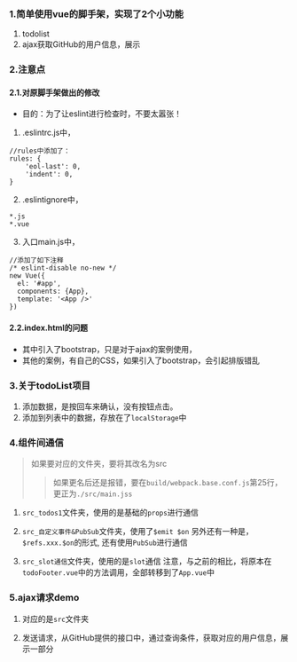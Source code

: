 ### 1.简单使用vue的脚手架，实现了2个小功能
1. todolist
2. ajax获取GitHub的用户信息，展示

### 2.注意点

#### 2.1.对原脚手架做出的修改

- 目的：为了让eslint进行检查时，不要太嚣张！

1. .eslintrc.js中，
```
//rules中添加了：
rules: {
    'eol-last': 0,
    'indent': 0,
}
```

2. .eslintignore中，
```
*.js
*.vue
```

3. 入口main.js中，
```
//添加了如下注释
/* eslint-disable no-new */
new Vue({
  el: '#app',
  components: {App},
  template: '<App />'
})
```

#### 2.2.index.html的问题
- 其中引入了bootstrap，只是对于ajax的案例使用，
- 其他的案例，有自己的CSS，如果引入了bootstrap，会引起排版错乱


### 3.关于todoList项目
1. 添加数据，是按回车来确认，没有按钮点击。
2. 添加到列表中的数据，存放在了`localStorage`中


### 4.组件间通信

> 如果要对应的文件夹，要将其改名为src
>> 如果更名后还是报错，要在`build/webpack.base.conf.js`第25行，更正为`./src/main.jss`

1. `src_todos1`文件夹，使用的是基础的`props`进行通信

2. `src_自定义事件&PubSub`文件夹，使用了`$emit $on`
    另外还有一种是，`$refs.xxx.$on`的形式,
    还有使用`PubSub`进行通信

3. `src_slot通信`文件夹，使用的是`slot`通信
    注意，与之前的相比，将原本在`todoFooter.vue`中的方法调用，全部转移到了`App.vue`中


### 5.ajax请求demo
1. 对应的是`src`文件夹

2. 发送请求，从GitHub提供的接口中，通过查询条件，获取对应的用户信息，展示一部分
